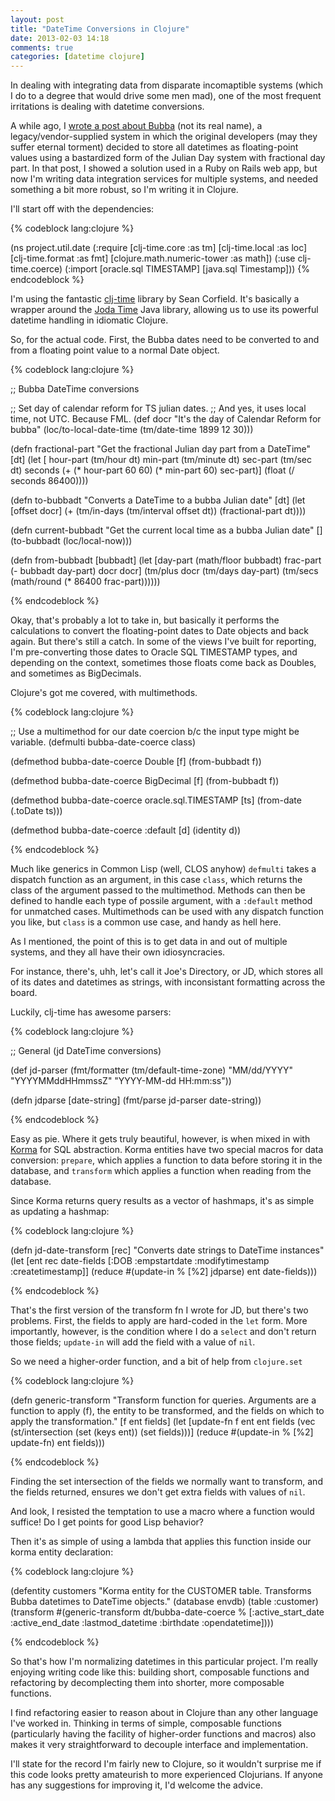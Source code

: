 ```yaml
---
layout: post
title: "DateTime Conversions in Clojure"
date: 2013-02-03 14:18
comments: true
categories: [datetime clojure]
---
```


In dealing with integrating data from disparate incomaptible systems (which I do to a degree that would drive some men mad), one of the most frequent irritations is dealing with datetime conversions.

A while ago, I [wrote a post about Bubba](http://decomplecting.org/blog/2012/08/03/legacy-systems-on-rails-part-2/) (not its real name), a legacy/vendor-supplied system in which the original developers (may they suffer eternal torment) decided to store all datetimes as floating-point values using a bastardized form of the Julian Day system with fractional day part. In that post, I showed a solution used in a Ruby on Rails web app, but now I'm writing data integration services for multiple systems, and needed something a bit more robust, so I'm writing it in Clojure. 

I'll start off with the dependencies:


{% codeblock lang:clojure %}

(ns project.util.date
  (:require [clj-time.core :as tm]
            [clj-time.local :as loc]
            [clj-time.format :as fmt]
            [clojure.math.numeric-tower :as math])
  (:use clj-time.coerce)
  (:import [oracle.sql TIMESTAMP]
           [java.sql Timestamp]))
{% endcodeblock %}

I'm using the fantastic [clj-time](https://github.com/seancorfield/clj-time) library by Sean Corfield. It's basically a wrapper around the [Joda Time](http://joda-time.sourceforge.net/) Java library, allowing us to use its powerful datetime handling in idiomatic Clojure.

So, for the actual code. First, the Bubba dates need to be converted to and from a floating point value to a normal Date object.

<!-- more -->

{% codeblock lang:clojure %}

;; Bubba DateTime conversions

;; Set day of calendar reform for TS julian dates.
;; And yes, it uses local time, not UTC. Because FML.
(def docr
  "It's the day of Calendar Reform for bubba"
  (loc/to-local-date-time (tm/date-time 1899 12 30)))


(defn fractional-part 
  "Get the fractional Julian day part from a DateTime"
  [dt]
  (let [
    hour-part (tm/hour dt)
    min-part  (tm/minute dt)
    sec-part  (tm/sec dt)
    seconds (+ (* hour-part 60 60) (* min-part 60) sec-part)]
    (float (/ seconds 86400))))

(defn to-bubbadt 
  "Converts a DateTime to a bubba Julian date"
  [dt]
  (let [offset docr]
    (+ 
      (tm/in-days
        (tm/interval offset dt))
      (fractional-part dt))))

(defn current-bubbadt 
  "Get the current local time as a bubba Julian date"
  []
  (to-bubbadt (loc/local-now)))

(defn from-bubbadt [bubbadt]
  (let [day-part (math/floor bubbadt)
        frac-part (- bubbadt day-part)
        docr docr]
    (tm/plus docr (tm/days day-part) (tm/secs (math/round (* 86400 frac-part))))))

{% endcodeblock %}

Okay, that's probably a lot to take in, but basically it performs the calculations to convert the floating-point dates to Date objects and back again. But there's still a catch. In some of the views I've built for reporting, I'm pre-converting those dates to Oracle SQL TIMESTAMP types, and depending on the context, sometimes those floats come back as Doubles, and sometimes as BigDecimals. 

Clojure's got me covered, with multimethods.

{% codeblock lang:clojure %}

;; Use a multimethod for our date coercion b/c the input type might be variable.
(defmulti bubba-date-coerce class)

(defmethod bubba-date-coerce Double [f]
  (from-bubbadt f))

(defmethod bubba-date-coerce BigDecimal [f]
  (from-bubbadt f))

(defmethod bubba-date-coerce oracle.sql.TIMESTAMP [ts]
  (from-date (.toDate ts)))

(defmethod bubba-date-coerce :default [d]
  (identity d))

 {% endcodeblock %}

 Much like generics in Common Lisp (well, CLOS anyhow) `defmulti` takes a dispatch function as an argument, in this case `class`, which returns the class of the argument passed to the multimethod. Methods can then be defined to handle each type of possile argument, with a `:default` method for unmatched cases. Multimethods can be used with any dispatch function you like, but `class` is a common use case, and handy as hell here.

 As I mentioned, the point of this is to get data in and out of multiple systems, and they all have their own idiosyncracies.

 For instance, there's, uhh, let's call it Joe's Directory, or JD, which stores all of its dates and datetimes as strings, with inconsistant formatting across the board. 

 Luckily, clj-time has awesome parsers:

 {% codeblock lang:clojure %}

 ;; General (jd DateTime conversions)

(def jd-parser 
  (fmt/formatter (tm/default-time-zone) "MM/dd/YYYY" "YYYYMMddHHmmssZ" "YYYY-MM-dd HH:mm:ss"))

(defn jdparse [date-string]
  (fmt/parse jd-parser date-string))



{% endcodeblock %}

Easy as pie. Where it gets truly beautiful, however, is when mixed in with [Korma](http://sqlkorma.com/) for SQL abstraction. Korma entities have two special macros for data conversion: `prepare`, which applies a function to data before storing it in the database, and `transform` which applies a function when reading from the database.

Since Korma returns query results as a vector of hashmaps, it's as simple as updating a hashmap:

{% codeblock lang:clojure %}

(defn jd-date-transform [rec]
  "Converts date strings to DateTime instances"
  (let [ent rec
        date-fields [:DOB :empstartdate :modifytimestamp :createtimestamp]]
    (reduce #(update-in % [%2] jdparse) ent date-fields)))

{% endcodeblock %}

That's the first version of the transform fn I wrote for JD, but there's two problems. First, the fields to apply are hard-coded in the `let` form. More importantly, however, is the condition where I do a `select` and don't return those fields; `update-in` will add the field with a value of `nil`.

So we need a higher-order function, and a bit of help from `clojure.set`

{% codeblock lang:clojure %}

(defn generic-transform
  "Transform function for queries. Arguments are a function to apply (f),
   the entity to be transformed, and the fields on which to apply the transformation."
  [f ent fields]
  (let [update-fn f
        ent ent 
        fields (vec (st/intersection (set (keys ent)) (set fields)))]
    (reduce #(update-in % [%2] update-fn) ent fields)))

{% endcodeblock %}

Finding the set intersection of the fields we normally want to transform, and the fields returned, ensures we don't get extra fields with values of `nil`.

And look, I resisted the temptation to use a macro where a function would suffice! Do I get points for good Lisp behavior?

Then it's as simple of using a lambda that applies this function inside our korma entity declaration:

{% codeblock lang:clojure %}

(defentity customers
  "Korma entity for the CUSTOMER table. Transforms Bubba datetimes to DateTime objects."
  (database envdb)
  (table :customer)
  (transform #(generic-transform dt/bubba-date-coerce % [:active_start_date 
                                                       :active_end_date 
                                                       :lastmod_datetime 
                                                       :birthdate 
                                                       :opendatetime])))

{% endcodeblock %}



So that's how I'm normalizing datetimes in this particular project. I'm really enjoying writing code like this: building short, composable functions and refactoring by decomplecting them into shorter, more composable functions. 

I find refactoring easier to reason about in Clojure than any other language I've worked in. Thinking in terms of simple, composable functions (particularly having the facility of higher-order functions and macros) also makes it very straightforward to decouple interface and implementation.

I'll state for the record I'm fairly new to Clojure, so it wouldn't surprise me if this code looks pretty amateurish to more experienced Clojurians. If anyone has any suggestions for improving it, I'd welcome the advice.